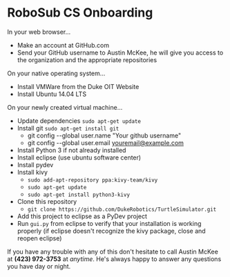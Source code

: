 RoboSub CS Onboarding
====================

In your web browser...
* Make an account at GitHub.com
* Send your GitHub username to Austin McKee, he will give you access to the organization and the appropriate repositories

On your native operating system...
* Install VMWare from the Duke OIT Website
* Install Ubuntu 14.04 LTS

On your newly created virtual machine...
* Update dependencies ```sudo apt-get update```
* Install git ```sudo apt-get install git```
  - git config --global user.name "Your github username"
  - git config --global user.email youremail@example.com
* Install Python 3 if not already installed
* Install eclipse (use ubuntu software center)
* Install pydev
* Install kivy
  - ```sudo add-apt-repository ppa:kivy-team/kivy```
  - ```sudo apt-get update```
  - ```sudo apt-get install python3-kivy```
* Clone this repository
  - ```git clone https://github.com/DukeRobotics/TurtleSimulator.git```
* Add this project to eclipse as a PyDev project
* Run ```gui.py``` from eclipse to verify that your installation is working properly (if eclipse doesn't recognize the kivy package, close and reopen eclipse)

If you have any trouble with any of this don't hesitate to call Austin McKee at **(423) 972-3753** at *anytime*. He's always happy to answer any questions you have day or night.
